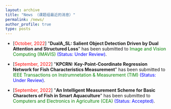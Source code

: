 ```yaml
---
layout: archive
title: "News （课题组最近的消息）"
permalink: /news/
author_profile: true
type: posts
---
```

<!-- 
{% if author.googlescholar %}
  You can also find my articles on <u><a href="{{author.googlescholar}}">my Google Scholar profile</a>.</u>
{% endif %}

{% include base_path %}


{% for post in site.research reversed %}  
  {% include archive-single-cv.html %}
{% endfor %}
 -->

<ul>
<!--
<p style="margin-top: 6px;"><li>[<font color="red">July 5, 2022</font>] "<b>E3Outlier: A Self-supervised Framework for Unsupervised Deep Outlier Detection</b>" has been accepted by <font color="green">IEEE Transactions on Pattern Analysis and Machine Intelligence (IEEE TPAMI)</font>.</li></p>
-->  
  
<p style="margin-top: 6px;"><li>[<font color="red">October, 2022</font>] "<b>DualA_SL: Salient Object Detection Driven by Dual Attention and Structured Loss</b>" has been submitted to <font color="green">Image and Vision Computing (IMAVIS)</font> <font color="blue">(Status: Under Review)</font>.</li></p>
  
<p style="margin-top: 6px;"><li>[<font color="red">September, 2022</font>] "<b>KPCRN: Key-Point-Coordinate Regression Network for Fish Characteristics Measurement</b>" has been submitted to <font color="green">IEEE Transactions on Instrumnetation & Measurement (TIM)</font> <font color="blue">(Status: Under Review)</font>.</li></p>
  
<p style="margin-top: 6px;"><li>[<font color="red">September, 2022</font>] "<b>An Intelligent Measurement Scheme for Basic Characters of Fish in Smart Aquaculture</b>" has been submitted to <font color="green">Computers and Electronics in Agriculture (CEA)</font> <font color="blue">(Status: Accepted)</font>.</li></p>

</ul>
<!-- 
  [October, 2022] "<b>DualA_SL: Salient Object Detection Driven by Dual Attention and Structured Loss</b>" has been submitted to Image and Vision Computing (IMAVIS)<font color="blue">(Status: Under Review)</font>.

<br>
  [September, 2022]"<b>KPCRN: Key-Point-Coordinate Regression Network for Fish Characteristics Measurement</b>" has been submitted to IEEE Transactions on Instrumnetation & Measurement (TIM) <font color="blue">(Status: Under Review)</font>.
<br>
  [September, 2022] "<b>An Intelligent Measurement Scheme for Basic Characters of Fish in Smart Aquaculture</b>" has been submitted to Computers and Electronics in Agriculture (CEA) <font color="blue">(Status: Accepted)</font>. -->
